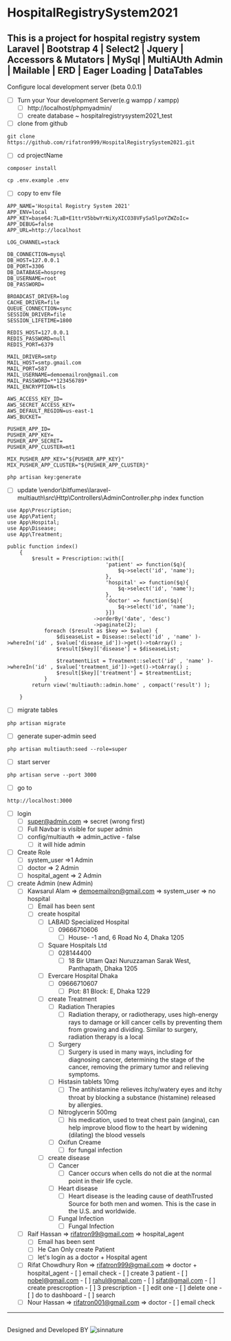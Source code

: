 # HospitalRegistrySystem2021
This is a project for hospital registry system  <br>
Laravel | Bootstrap 4 | Select2 | Jquery | Accessors & Mutators | MySql | MultiAUth Admin | Mailable | ERD | Eager Loading | DataTables
---
Configure local development server (beta 0.0.1)

- [ ] Turn your Your development Server(e.g wampp / xampp)
	- [ ] http://localhost/phpmyadmin/
	- [ ] create database ~ hospitalregistrysystem2021_test
- [ ] clone from github
```
git clone https://github.com/rifatron999/HospitalRegistrySystem2021.git
```
- [ ] cd projectName
```
composer install
```

```
cp .env.example .env
```
- [ ] copy to env file
```
APP_NAME='Hospital Registry System 2021'
APP_ENV=local
APP_KEY=base64:7LaB+E1ttrV5bbwYrNiXyXICO38VFySa5lpoYZWZoIc=
APP_DEBUG=false
APP_URL=http://localhost

LOG_CHANNEL=stack

DB_CONNECTION=mysql
DB_HOST=127.0.0.1
DB_PORT=3306
DB_DATABASE=hospreg
DB_USERNAME=root
DB_PASSWORD=

BROADCAST_DRIVER=log
CACHE_DRIVER=file
QUEUE_CONNECTION=sync
SESSION_DRIVER=file
SESSION_LIFETIME=1800

REDIS_HOST=127.0.0.1
REDIS_PASSWORD=null
REDIS_PORT=6379

MAIL_DRIVER=smtp
MAIL_HOST=smtp.gmail.com
MAIL_PORT=587
MAIL_USERNAME=demoemailron@gmail.com
MAIL_PASSWORD=**123456789*
MAIL_ENCRYPTION=tls

AWS_ACCESS_KEY_ID=
AWS_SECRET_ACCESS_KEY=
AWS_DEFAULT_REGION=us-east-1
AWS_BUCKET=

PUSHER_APP_ID=
PUSHER_APP_KEY=
PUSHER_APP_SECRET=
PUSHER_APP_CLUSTER=mt1

MIX_PUSHER_APP_KEY="${PUSHER_APP_KEY}"
MIX_PUSHER_APP_CLUSTER="${PUSHER_APP_CLUSTER}"
```

```
php artisan key:generate
```
- [ ] update \vendor\bitfumes\laravel-multiauth\src\Http\Controllers\AdminController.php index function
```
use App\Prescription;
use App\Patient;
use App\Hospital;
use App\Disease;
use App\Treatment;
```

```
public function index()
    {
        $result = Prescription::with([
                                'patient' => function($q){
                                    $q->select('id', 'name');
                                },
                                'hospital' => function($q){
                                    $q->select('id', 'name');
                                },
                                'doctor' => function($q){
                                    $q->select('id', 'name');
                                }])
                            ->orderBy('date', 'desc')
                            ->paginate(2);
            foreach ($result as $key => $value) {
                $diseaseList = Disease::select('id' , 'name' )->whereIn('id' , $value['disease_id'])->get()->toArray() ;
                $result[$key]['disease'] = $diseaseList;

                $treatmentList = Treatment::select('id' , 'name' )->whereIn('id' , $value['treatment_id'])->get()->toArray() ;
                $result[$key]['treatment'] = $treatmentList;
            }
        return view('multiauth::admin.home' , compact('result') );

    }   
```

- [ ] migrate tables
```
php artisan migrate
```
- [ ] generate super-admin seed
```
php artisan multiauth:seed --role=super
```
- [ ] start server
```
php artisan serve --port 3000
```
- [ ] go to 
```
http://localhost:3000
```
- [ ] login
	- [ ] super@admin.com => secret (wrong first)
	- [ ] Full Navbar is visible for super admin
	- [ ] config/multiauth => admin_active - false
		- [ ] it will hide admin
- [ ] Create Role
	- [ ] system_user =>1 Admin
	- [ ] doctor => 2 Admin
	- [ ] hospital_agent => 2 Admin
- [ ] create Admin (new Admin)
	- [ ] Kawsarul Alam => demoemailron@gmail.com => system_user => no hospital
		- [ ] Email has been sent
		- [ ] create hospital
			- [ ] LABAID Specialized Hospital 
				- [ ] 09666710606
					- [ ] House- -1 and, 6 Road No 4, Dhaka 1205
			- [ ] Square Hospitals Ltd
				- [ ] 028144400
					- [ ] 18 Bir Uttam Qazi Nuruzzaman Sarak West, Panthapath, Dhaka 1205
			- [ ] Evercare Hospital Dhaka
				- [ ] 09666710607
					- [ ] Plot: 81 Block: E, Dhaka 1229
			- [ ] create Treatment
				- [ ] Radiation Therapies
					- [ ] Radiation therapy, or radiotherapy, uses high-energy rays to damage or kill cancer cells by preventing them from growing and dividing. Similar to surgery, radiation therapy is a local
				- [ ] Surgery
					- [ ] Surgery is used in many ways, including for diagnosing cancer, determining the stage of the cancer, removing the primary tumor and relieving symptoms.
				- [ ] Histasin tablets 10mg
					- [ ] The antihistamine relieves itchy/watery eyes and itchy throat by blocking a substance (histamine) released by allergies.
				- [ ] Nitroglycerin 500mg
					- [ ] his medication, used to treat chest pain (angina), can help improve blood flow to the heart by widening (dilating) the blood vessels
				- [ ] Oxifun Creame
					- [ ] for fungal infection
			- [ ] create disease
				- [ ] Cancer
					- [ ] Cancer occurs when cells do not die at the normal point in their life cycle.
				- [ ] Heart disease
					- [ ] Heart disease is the leading cause of deathTrusted Source for both men and women. This is the case in the U.S. and worldwide.
				- [ ] Fungal Infection
					- [ ] Fungal Infection
	- [ ] Raif Hassan => rifatron99@gmail.com => hospital_agent
		- [ ] Email has been sent
		- [ ] He Can Only create Patient
		- [ ] let's login as a doctor + Hospital agent
	- [ ] Rifat Chowdhury Ron => rifatron999@gmail.com => doctor + hospital_agent 
			- [ ] email check
			- [ ] create 3 patient
				- [ ] nobel@gmail.com
				- [ ] rahul@gmail.com
				- [ ] sifat@gmail.com
			- [ ] create prescroption
				- [ ] 3 prescription
					- [ ] edit one 
					- [ ] delete one 
			- [ ] do to dashboard 
				- [ ] search
	- [ ] Nour Hassan => rifatron001@gmail.com => doctor
			- [ ] email check
---

<br>Designed and Developed BY 
![sinnature](https://user-images.githubusercontent.com/43786423/120041270-c4084300-c029-11eb-80b4-8be1374d6ac6.png)
